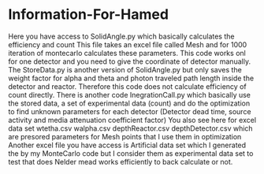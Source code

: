 # Information-For-Hamed
Here you have access to SolidAngle.py which basically calculates the efficiency and count
This file takes an excel file called Mesh and for 1000 iteration of montecarlo calculates these parameters.
This code works onl for one detector and you need to give the coordinate of detector manually.
The StoreData.py is another version of SolidAngle.py but only saves the weight factor for alpha and theta and photon traveled path length inside the detector and reactor.
Therefore this code does not calculate efficiency of count directly.
There is another code InegrationCall.py which basically use the stored data, a set of experimental data (count) and do the optimization to find unknown parameters for each detector (Detector dead time, source activity and media attenuation coefficient factor)
You also see here for excel data set wtetha.csv walpha.csv depthReactor.csv depthDetector.csv which are presored parameters for Mesh points that I use them in optimization 
Another excel file you have access is Artificial data set which I generated the by my MonteCarlo code but I consider them as experimental data set to test that does Nelder mead works efficiently to back calculate or not.
